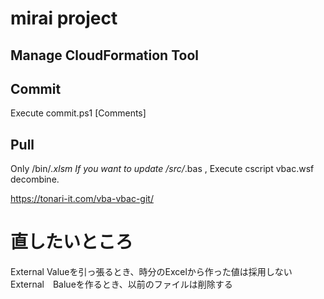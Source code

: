 # mirai project

## Manage CloudFormation Tool

## Commit 
Execute commit.ps1 [Comments]

## Pull
Only /bin/*.xlsm
If you want to update /src/*.bas , Execute cscript vbac.wsf decombine.

https://tonari-it.com/vba-vbac-git/

#  直したいところ
External Valueを引っ張るとき、時分のExcelから作った値は採用しない
External　Balueを作るとき、以前のファイルは削除する
